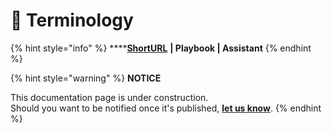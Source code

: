 # 🚧 Terminology

{% hint style="info" %}
****[**ShortURL**](https://tiof.click/TUTerminology) **| Playbook | Assistant**
{% endhint %}





{% hint style="warning" %}
**NOTICE**

This documentation page is under construction.\
Should you want to be notified once it's published, [**let us know**](https://tiof.click/TIOFTarianUpdatesService).
{% endhint %}



